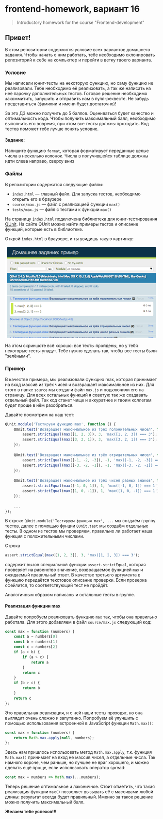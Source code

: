 # frontend-homework, вариант 16
> Introductory homework for the course "Frontend-development"

## Привет!

В этом репозитории содержится условие всех вариантов домашнего задания. Чтобы начать с ним работать, тебе необходимо склонировать репозиторий к себе на компьютер и перейти в ветку твоего варианта.

### Условие
Мы написали юнит-тесты на некоторую функцию, но саму функцию не реализовали. Тебе необходимо её реализовать, а так же написать на неё парочку дополнительных тестов. Готовое решение необходимо закоммитить, запушить и отправить нам в пулл-реквесте. Не забудь представиться (фамилии и имени будет достаточно)!

За это ДЗ можно получить до 5 баллов. Оцениваться будет качество и оптимальность кода. Чтобы получить максимальный балл, необходимо выполнить его вовремя, при этом все тесты должны проходить. Код тестов поможет тебе лучше понять условие.

#### Задание:

Напишите функцию `format`, которая форматирует переданные целые числа в несколько колонок. Числа в получившейся таблице должны идти слева направо, сверху вниз

### Файлы
В репозитории содержатся следующие файлы:

- `index.html` &mdash; главный файл. Для запуска тестов, необходимо открыть его в браузере
- `source/max.js` &mdash; файл с реализацией функции `max()`
- `tests/max.js` &mdash; файл с тестами к функции `max()`

На страницу `index.html` подключена библиотека для юнит-тестирования [QUnit](https://qunitjs.com/). На сайте QUnit можно найти примеры тестов и описание функций, которые есть в библиотеке.

Открой `index.html` в браузере, и ты увидишь такую картинку:

![screenshot.png](screenshot.png)

На этом скриншоте всё хорошо: все тесты пройдены, но у тебя некоторые тесты упадут. Тебе нужно сделать так, чтобы все тесты были "зелёными".

### Пример
В качестве примера, мы реализовали функцию max, которая принимает на вход массив из трёх чисел и возвращает максимальное из них. Для этого в папке `source` мы создали файл `max.js` и подключили его на страницу. Для всех остальных функций я советую так же создавать отдельный файл. Так код станет чище и аккуратнее и твоим коллегам будет проще в нём разобраться.

Давайте посмотрим на наш тест:
```javascript
QUnit.module('Тестируем функцию max', function () {
	QUnit.test('Возвращает максимальное из трёх положительных чисел', function (assert) {
		assert.strictEqual(max([1, 2, 3]), 3, 'max([1, 2, 3]) === 3');
		assert.strictEqual(max([3, 2, 1]), 3, 'max([3, 2, 1]) === 3');
	});

	QUnit.test('Возвращает максимальное из трёх отрицательных чисел', function (assert) {
		assert.strictEqual(max([-1, -2, -3]), -1, 'max([-1, -2, -3]) === -1');
		assert.strictEqual(max([-3, -2, -1]), -1, 'max([-3, -2, -1]) === -1');
	});

	QUnit.test('Возвращает максимальное из трёх чисел разных знаков', function (assert) {
		assert.strictEqual(max([-1, 0, 1]), 1, 'max([-1, 0, 1]) === 1');
		assert.strictEqual(max([1, 0, -1]), 1, 'max([1, 0, -1]) === 1');
	});
	
	...
});
```

В строке `QUnit.module('Тестируем функцию max', ...` мы создаём группу тестов, далее с помощью фунции `QUnit.test` мы создаём отдельные тесты. В одном из тестов мы проверяем, правильно ли работает наша функция с положительными числами.

Строка
```javascript
assert.strictEqual(max([1, 2, 3]), 3, 'max([1, 2, 3]) === 3');
```

содержит вызов специальной функции `assert.strictEqual`, которая проверяет на равенство значение, возвращаемое функцией `max` и ожидаемый правильный ответ. В качестве третьего аргумента в функцию передаётся текстовое описание проверки. Если проверка сфейлится, то соответствующий тест не пройдёт.

Аналогичным образом написаны и остальные тесты в группе.

#### Реализация функции max
Давайте попробуем реализовать функцию `max` так, чтобы она правильно работала. Для этого добавляем в файл `source/max.js` следующий код:

```javascript
const max = function (numbers) {
    const a = numbers[0]
    const b = numbers[1]
    const c = numbers[2]
	if (a > b) {
		if (a > c) {
			return a
		}
		return c
	}
	if (b > c) {
		return b
	}
	return c
};
```

Это правильная реализация, и с ней наши тесты проходят, но она выглядит очень сложно и запутанно. Попробуем её улучшить с помощью использования встроенной в JavaScript функции `Math.max()`:

```javascript
const max = function (numbers) {
	return Math.max.apply(null, numbers);
};
```

Здесь нам пришлось использовать метод `Math.max.apply`, т.к. функция `Math.max()` принимает на вход не массив чисел, а отдельные числа. Так намного короче, чем раньше, но лучшее не враг хорошего, и можно сделать ещё проще, если использовать оператор spread:

```javascript
const max = numbers => Math.max(...numbers);
```

Теперь решение оптимальное и лаконичное. Стоит отметить, что такая реализация функции `max()` позволяет вызывать её с массивами любой длины: результат всегда будет правильный. Именно за такое решение можно получить максимальный балл.

**Желаем тебе успехов!!!**

#
